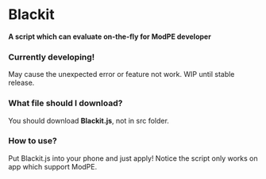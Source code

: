 # Blackit

__A script which can evaluate on-the-fly for ModPE developer__

### Currently developing!
May cause the unexpected error or feature not work. WIP until stable release.

### What file should I download?
You should download __Blackit.js__, not in src folder.

### How to use?
Put Blackit.js into your phone and just apply! Notice the script only works on app which support ModPE.